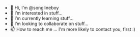 - 👋 Hi, I’m @songlineboy
- 👀 I’m interested in stuff...
- 🌱 I’m currently learning stuff...
- 💞️ I’m looking to collaborate on stuff...
- 📫 How to reach me ... I'm more likely to contact you, first :)

<!---
songlineboy/songlineboy is a ✨ special ✨ repository because its `README.md` (this file) appears on your GitHub profile.
You can click the Preview link to take a look at your changes.
--->
